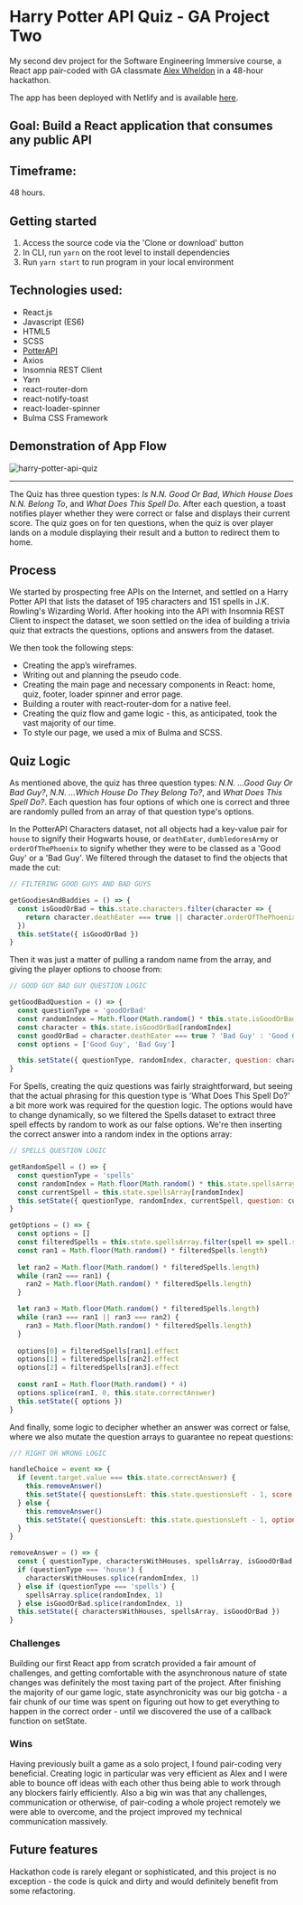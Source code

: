 # Harry Potter API Quiz - GA Project Two

My second dev project for the Software Engineering Immersive course, a React app pair-coded with GA classmate [Alex Wheldon](https://github.com/awheldon) in a 48-hour hackathon.

The app has been deployed with Netlify and is available [here](https://harrypotterquiz.netlify.app).

## Goal: Build a React application that consumes any public API 

## Timeframe:

48 hours.

## Getting started

1. Access the source code via the 'Clone or download' button 
2. In CLI, run `yarn` on the root level to install dependencies
3. Run `yarn start` to run program in your local environment

## Technologies used:

* React.js
* Javascript (ES6)
* HTML5
* SCSS
* [PotterAPI](https://www.potterapi.com)
* Axios
* Insomnia REST Client
* Yarn
* react-router-dom
* react-notify-toast
* react-loader-spinner
* Bulma CSS Framework

## Demonstration of App Flow

![harry-potter-api-quiz](./src/assets/screenshots/quiz.gif)

***

The Quiz has three question types: <i>Is N.N. Good Or Bad</i>, <i>Which House Does N.N. Belong To</i>, and <i>What Does This Spell Do</i>. After each question, a toast notifies player whether they were correct or false and displays their current score. The quiz goes on for ten questions, when the quiz is over player lands on a module displaying their result and a button to redirect them to home.

## Process

We started by prospecting free APIs on the Internet, and settled on a Harry Potter API that lists the dataset of 195 characters and 151 spells in J.K. Rowling's Wizarding World. After hooking into the API with Insomnia REST Client to inspect the dataset, we soon settled on the idea of building a trivia quiz that extracts the questions, options and answers from the dataset.

We then took the following steps:
* Creating the app’s wireframes.
* Writing out and planning the pseudo code.
* Creating the main page and necessary components in React: home, quiz, footer, loader spinner and error page.
* Building a router with react-router-dom for a native feel.
* Creating the quiz flow and game logic - this, as anticipated, took the vast majority of our time. 
* To style our page, we used a mix of Bulma and SCSS.


## Quiz Logic

As mentioned above, the quiz has three question types: <i>N.N. ...Good Guy Or Bad Guy?</i>, <i> N.N. ...Which House Do They Belong To?</i>, and <i>What Does This Spell Do?</i>. Each question has four options of which one is correct and three are randomly pulled from an array of that question type's options.

In the PotterAPI Characters dataset, not all objects had a key-value pair for `house` to signify their Hogwarts house, or `deathEater`, `dumbledoresArmy` or `orderOfThePhoenix` to signify whether they were to be classed as a 'Good Guy' or a 'Bad Guy'. We filtered through the dataset to find the objects that made the cut:

```javascript
// FILTERING GOOD GUYS AND BAD GUYS

getGoodiesAndBaddies = () => {
  const isGoodOrBad = this.state.characters.filter(character => {
    return character.deathEater === true || character.orderOfThePhoenix === true ||character.dumbledoresArmy === true
  })
  this.setState({ isGoodOrBad })
}
```

Then it was just a matter of pulling a random name from the array, and giving the player options to choose from: 

```javascript 
// GOOD GUY BAD GUY QUESTION LOGIC

getGoodBadQuestion = () => {
  const questionType = 'goodOrBad'
  const randomIndex = Math.floor(Math.random() * this.state.isGoodOrBad.length)
  const character = this.state.isGoodOrBad[randomIndex]
  const goodOrBad = character.deathEater === true ? 'Bad Guy' : 'Good Guy'
  const options = ['Good Guy', 'Bad Guy']

  this.setState({ questionType, randomIndex, character, question: character.name,correctAnswer: goodOrBad, options })
}
```

For Spells, creating the quiz questions was fairly straightforward, but seeing that the actual phrasing for this question type is 'What Does This Spell Do?' a bit more work was required for the question logic. The options would have to change dynamically, so we filtered the Spells dataset to extract three spell effects by random to work as our false options. We're then inserting the correct answer into a random index in the options array:

```javascript
// SPELLS QUESTION LOGIC

getRandomSpell = () => {
  const questionType = 'spells'
  const randomIndex = Math.floor(Math.random() * this.state.spellsArray.length)
  const currentSpell = this.state.spellsArray[randomIndex]
  this.setState({ questionType, randomIndex, currentSpell, question: currentSpellspell, correctAnswer: currentSpell.effect }, this.getOptions)
}

getOptions = () => {
  const options = []
  const filteredSpells = this.state.spellsArray.filter(spell => spell.spell !== this.statecurrentSpell.spell)
  const ran1 = Math.floor(Math.random() * filteredSpells.length)
  
  let ran2 = Math.floor(Math.random() * filteredSpells.length)
  while (ran2 === ran1) {
    ran2 = Math.floor(Math.random() * filteredSpells.length)
  }

  let ran3 = Math.floor(Math.random() * filteredSpells.length)
  while (ran3 === ran1 || ran3 === ran2) {
    ran3 = Math.floor(Math.random() * filteredSpells.length)
  }
  
  options[0] = filteredSpells[ran1].effect
  options[1] = filteredSpells[ran2].effect
  options[2] = filteredSpells[ran3].effect
  
  const ranI = Math.floor(Math.random() * 4)
  options.splice(ranI, 0, this.state.correctAnswer)
  this.setState({ options })
}
```

And finally, some logic to decipher whether an answer was correct or false, where we also mutate the question arrays to guarantee no repeat questions:

```javascript
//? RIGHT OR WRONG LOGIC

handleChoice = event => {
  if (event.target.value === this.state.correctAnswer) {
    this.removeAnswer()
    this.setState({ questionsLeft: this.state.questionsLeft - 1, score: this.state.score + 10, options: [], correctAnswer: null }, this.notifyCorrect)
  } else {
    this.removeAnswer()
    this.setState({ questionsLeft: this.state.questionsLeft - 1, options: [], correctAnswer: null }, this.notifyWrong)
  }
}

removeAnswer = () => {
  const { questionType, charactersWithHouses, spellsArray, isGoodOrBad, randomIndex } = this.state
  if (questionType === 'house') {
    charactersWithHouses.splice(randomIndex, 1)
  } else if (questionType === 'spells') {
    spellsArray.splice(randomIndex, 1)
  } else isGoodOrBad.splice(randomIndex, 1)
  this.setState({ charactersWithHouses, spellsArray, isGoodOrBad })
}
```

### Challenges

Building our first React app from scratch provided a fair amount of challenges, and getting comfortable with the asynchronous nature of state changes was definitely the most taxing part of the project. After finishing the majority of our game logic, state asynchronicity was our big gotcha - a fair chunk of our time was spent on figuring out how to get everything to happen in the correct order - until we discovered the use of a callback function on setState.

### Wins

Having previously built a game as a solo project, I found pair-coding very beneficial. Creating logic in particular was very efficient as Alex and I were able to bounce off ideas with each other thus being able to work through any blockers fairly efficiently. Also a big win was that any challenges, communication or otherwise, of pair-coding a whole project remotely we were able to overcome, and the project improved my technical communication massively.

## Future features

Hackathon code is rarely elegant or sophisticated, and this project is no exception - the code is quick and dirty and would definitely benefit from some refactoring. 
